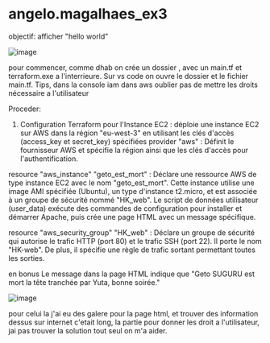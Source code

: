 # angelo.magalhaes_ex3
objectif: afficher "hello world"

![image](https://github.com/Lo0kii/angelo.magalhaes_ex3/assets/109228312/bcda9037-9faf-455b-8756-ad86d8e3ac11)


pour commencer, comme dhab on crée un dossier , avec un main.tf et terraform.exe a l'interrieure. Sur vs code on ouvre le dossier et le fichier main.tf.
Tips, dans la console iam dans aws oublier pas de mettre les droits nécessaire a l'utilisateur 


Proceder: 
1. Configuration Terraform pour l'Instance EC2 :
 déploie une instance EC2 sur AWS dans la région "eu-west-3" en utilisant les clés d'accès (access_key et secret_key) spécifiées
provider "aws" : Définit le fournisseur AWS et spécifie la région ainsi que les clés d'accès pour l'authentification.

resource "aws_instance" "geto_est_mort" : Déclare une ressource AWS de type instance EC2 avec le nom "geto_est_mort". Cette instance utilise une image AMI spécifiée (Ubuntu), un type d'instance t2.micro, et est associée à un groupe de sécurité nommé "HK_web". Le script de données utilisateur (user_data) exécute des commandes de configuration pour installer et démarrer Apache, puis crée une page HTML avec un message spécifique.

resource "aws_security_group" "HK_web" : Déclare un groupe de sécurité qui autorise le trafic HTTP (port 80) et le trafic SSH (port 22). Il porte le nom "HK-web". De plus, il spécifie une règle de trafic sortant permettant toutes les sorties.

en bonus Le message dans la page HTML indique que "Geto SUGURU est mort la tête tranchée par Yuta, bonne soirée."




 ![image](https://github.com/Lo0kii/angelo.magalhaes_ex3/assets/109228312/eaee8f47-8f2a-4015-9791-e3e9605f6fa2)



pour celui la j'ai eu des galere pour la page html, et trouver des information dessus sur internet c'etait long, la partie pour donner les droit a l'utilisateur, jai pas trouver la solution tout seul on m'a aider.
